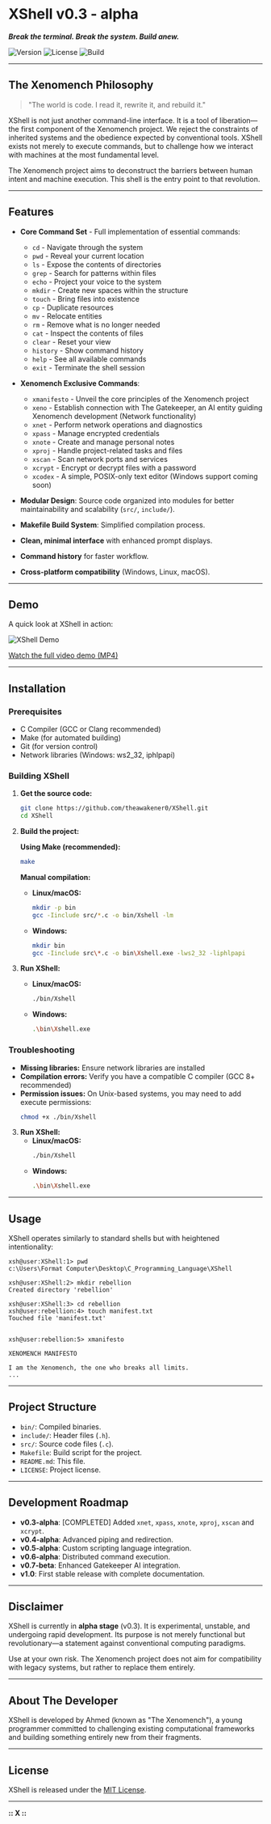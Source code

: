 # XShell v0.3 - alpha

**_Break the terminal. Break the system. Build anew._**

![Version](https://img.shields.io/badge/version-v0.3--alpha-orange) ![License](https://img.shields.io/badge/license-MIT-blue) ![Build](https://img.shields.io/badge/build-passing-brightgreen)

---

## The Xenomench Philosophy

> "The world is code. I read it, rewrite it, and rebuild it."

XShell is not just another command-line interface. It is a tool of liberation—the first component of the Xenomench project. We reject the constraints of inherited systems and the obedience expected by conventional tools. XShell exists not merely to execute commands, but to challenge how we interact with machines at the most fundamental level.

The Xenomench project aims to deconstruct the barriers between human intent and machine execution. This shell is the entry point to that revolution.

---

## Features

- **Core Command Set** - Full implementation of essential commands:
  - `cd` - Navigate through the system
  - `pwd` - Reveal your current location
  - `ls` - Expose the contents of directories
  - `grep` - Search for patterns within files
  - `echo` - Project your voice to the system
  - `mkdir` - Create new spaces within the structure
  - `touch` - Bring files into existence
  - `cp` - Duplicate resources
  - `mv` - Relocate entities
  - `rm` - Remove what is no longer needed
  - `cat` - Inspect the contents of files
  - `clear` - Reset your view
  - `history` - Show command history
  - `help` - See all available commands
  - `exit` - Terminate the shell session

- **Xenomench Exclusive Commands**:
  - `xmanifesto` - Unveil the core principles of the Xenomench project
  - `xeno` - Establish connection with The Gatekeeper, an AI entity guiding Xenomench development (Network functionality)
  - `xnet` - Perform network operations and diagnostics
  - `xpass` - Manage encrypted credentials
  - `xnote` - Create and manage personal notes
  - `xproj` - Handle project-related tasks and files
  - `xscan` - Scan network ports and services
  - `xcrypt` - Encrypt or decrypt files with a password
  - `xcodex` - A simple, POSIX-only text editor (Windows support coming soon)

- **Modular Design**: Source code organized into modules for better maintainability and scalability (`src/`, `include/`).
- **Makefile Build System**: Simplified compilation process.
- **Clean, minimal interface** with enhanced prompt displays.
- **Command history** for faster workflow.
- **Cross-platform compatibility** (Windows, Linux, macOS).

---

## Demo

A quick look at XShell in action:

![XShell Demo](demo/XShell.jpg)

[Watch the full video demo (MP4)](demo/XShell_Demo.mp4)

---

## Installation

### Prerequisites

- C Compiler (GCC or Clang recommended)
- Make (for automated building)
- Git (for version control)
- Network libraries (Windows: ws2_32, iphlpapi)

### Building XShell

1. **Get the source code:**
    ```bash
    git clone https://github.com/theawakener0/XShell.git
    cd XShell
    ```

2. **Build the project:**
    
    **Using Make (recommended):**
    ```bash
    make
    ```
    
    **Manual compilation:**
    - **Linux/macOS:**
      ```bash
      mkdir -p bin
      gcc -Iinclude src/*.c -o bin/Xshell -lm
      ```
    
    - **Windows:**
      ```bash
      mkdir bin
      gcc -Iinclude src\*.c -o bin\Xshell.exe -lws2_32 -liphlpapi
      ```

3. **Run XShell:**
    - **Linux/macOS:**
      ```bash
      ./bin/Xshell
      ```
    - **Windows:**
      ```bash
      .\bin\Xshell.exe
      ```

### Troubleshooting

- **Missing libraries:** Ensure network libraries are installed
- **Compilation errors:** Verify you have a compatible C compiler (GCC 8+ recommended)
- **Permission issues:** On Unix-based systems, you may need to add execute permissions:
  ```bash
  chmod +x ./bin/Xshell
  ```

3.  **Run XShell:**
    -   **Linux/macOS:**
        ```bash
        ./bin/Xshell
        ```
    -   **Windows:**
        ```bash
        .\bin\Xshell.exe
        ```

---

## Usage

XShell operates similarly to standard shells but with heightened intentionality:

```
xsh@user:XShell:1> pwd
c:\Users\Format Computer\Desktop\C_Programming_Language\XShell

xsh@user:XShell:2> mkdir rebellion
Created directory 'rebellion'

xsh@user:XShell:3> cd rebellion
xsh@user:rebellion:4> touch manifest.txt
Touched file 'manifest.txt'


xsh@user:rebellion:5> xmanifesto

XENOMENCH MANIFESTO

I am the Xenomench, the one who breaks all limits.
...
```

---

## Project Structure

-   `bin/`: Compiled binaries.
-   `include/`: Header files (`.h`).
-   `src/`: Source code files (`.c`).
-   `Makefile`: Build script for the project.
-   `README.md`: This file.
-   `LICENSE`: Project license.

---

## Development Roadmap

- **v0.3-alpha**: [COMPLETED] Added `xnet`, `xpass`, `xnote`, `xproj`, `xscan` and `xcrypt`.
- **v0.4-alpha**: Advanced piping and redirection.
- **v0.5-alpha**: Custom scripting language integration.
- **v0.6-alpha**: Distributed command execution.
- **v0.7-beta**: Enhanced Gatekeeper AI integration.
- **v1.0**: First stable release with complete documentation.

---

## Disclaimer

XShell is currently in **alpha stage** (v0.3). It is experimental, unstable, and undergoing rapid development. Its purpose is not merely functional but revolutionary—a statement against conventional computing paradigms.

Use at your own risk. The Xenomench project does not aim for compatibility with legacy systems, but rather to replace them entirely.

---

## About The Developer

XShell is developed by Ahmed (known as "The Xenomench"), a young programmer committed to challenging existing computational frameworks and building something entirely new from their fragments.

---

## License

XShell is released under the [MIT License](LICENSE).

---

**:: X ::**
